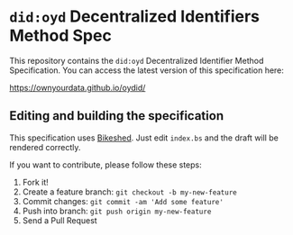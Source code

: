 # `did:oyd` Decentralized Identifiers Method Spec

This repository contains the `did:oyd` Decentralized Identifier Method
Specification. You can access the latest version of this specification here:

https://ownyourdata.github.io/oydid/

## Editing and building the specification

This specification uses [Bikeshed](https://tabatkins.github.io/bikeshed). Just edit `index.bs` and the draft will be rendered correctly.

If you want to contribute, please follow these steps:

1. Fork it!
2. Create a feature branch: `git checkout -b my-new-feature`
3. Commit changes: `git commit -am 'Add some feature'`
4. Push into branch: `git push origin my-new-feature`
5. Send a Pull Request
